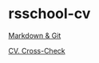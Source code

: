 # rsschool-cv


[Markdown & Git](https://agentfreedom.github.io/rsschool-cv/cv)

[CV. Cross-Check](https://agentfreedom.github.io/rsschool-cv/)

